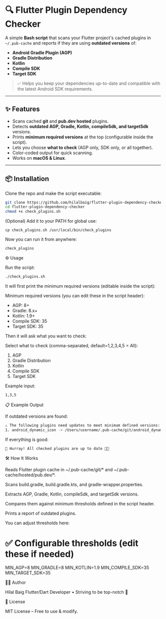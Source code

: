 # 🔍 Flutter Plugin Dependency Checker

A simple **Bash script** that scans your Flutter project's cached plugins in  
`~/.pub-cache` and reports if they are using **outdated versions** of:

- **Android Gradle Plugin (AGP)**
- **Gradle Distribution**
- **Kotlin**
- **Compile SDK**
- **Target SDK**

> ✅ Helps you keep your dependencies up-to-date and compatible with the latest Android SDK requirements.

---

## ✨ Features

- Scans cached **git** and **pub.dev hosted** plugins.  
- Detects **outdated AGP, Gradle, Kotlin, compileSdk, and targetSdk** versions.  
- Prints **minimum required versions** at the top (configurable inside the script).  
- Lets you choose **what to check** (AGP only, SDK only, or all together).  
- Color-coded output for quick scanning.  
- Works on **macOS & Linux**.

---

## 📦 Installation

Clone the repo and make the script executable:

```bash
git clone https://github.com/hilalbaig/flutter-plugin-dependency-checker.git
cd flutter-plugin-dependency-checker
chmod +x check_plugins.sh
```

(Optional) Add it to your PATH for global use:

```
cp check_plugins.sh /usr/local/bin/check_plugins
```

Now you can run it from anywhere:

```bash
check_plugins
```

⚙️ Usage

Run the script:

```bash
./check_plugins.sh
```

It will first print the minimum required versions (editable inside the script):

Minimum required versions (you can edit these in the script header):
  - AGP: 8+
  - Gradle: 8.x+
  - Kotlin: 1.9+
  - Compile SDK: 35
  - Target SDK: 35


Then it will ask what you want to check:

Select what to check (comma-separated, default=1,2,3,4,5 = All):
1) AGP
2) Gradle Distribution
3) Kotlin
4) Compile SDK
5) Target SDK


Example input:
```bash
1,3,5
```
📋 Example Output

If outdated versions are found:
```bash
⚠️ The following plugins need updates to meet minimum defined versions:
1. android_dynamic_icon -> /Users/username/.pub-cache/git/android_dynamic_icon/android/build.gradle  AGP=7.3.0 Kotlin=1.6.21 targetSdk=33
```

If everything is good:
```bash
🎉 Hurray! All checked plugins are up to date 🚀✨
```
🛠 How It Works

Reads Flutter plugin cache in ~/.pub-cache/git/* and ~/.pub-cache/hosted/pub.dev/*.

Scans build.gradle, build.gradle.kts, and gradle-wrapper.properties.

Extracts AGP, Gradle, Kotlin, compileSdk, and targetSdk versions.

Compares them against minimum thresholds defined in the script header.

Prints a report of outdated plugins.

You can adjust thresholds here:

# ✅ Configurable thresholds (edit these if needed)
MIN_AGP=8
MIN_GRADLE=8
MIN_KOTLIN=1.9
MIN_COMPILE_SDK=35
MIN_TARGET_SDK=35

👨‍💻 Author

Hilal Baig
Flutter/Dart Developer • Striving to be top-notch 🚀

📜 License

MIT License – Free to use & modify.
